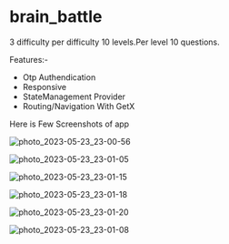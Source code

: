 # brain_battle
3 difficulty per difficulty 10 levels.Per level 10 questions. 

Features:-

* Otp Authendication 
* Responsive
* StateManagement Provider 
* Routing/Navigation With GetX


Here is Few Screenshots of app


![photo_2023-05-23_23-00-56](https://github.com/Afil612167/BRAIN-BATTLE/assets/114054302/b9ba43eb-9b77-47a0-bac4-0dc5fd52dc65)


![photo_2023-05-23_23-01-05](https://github.com/Afil612167/BRAIN-BATTLE/assets/114054302/7a736613-37d8-4521-8ef2-82acc8bfa722)

![photo_2023-05-23_23-01-15](https://github.com/Afil612167/BRAIN-BATTLE/assets/114054302/6b33dcd3-f555-44b5-a08d-c2d9c00d8c3e)


![photo_2023-05-23_23-01-18](https://github.com/Afil612167/BRAIN-BATTLE/assets/114054302/108bcbf9-561e-4e66-b2dc-8c2f803087f9)


![photo_2023-05-23_23-01-20](https://github.com/Afil612167/BRAIN-BATTLE/assets/114054302/ddd63c77-ae0a-4b3a-9ff6-74e1fffe9d52)


![photo_2023-05-23_23-01-08](https://github.com/Afil612167/BRAIN-BATTLE/assets/114054302/ef159302-5242-439d-92ab-d79e08a28eb6)


